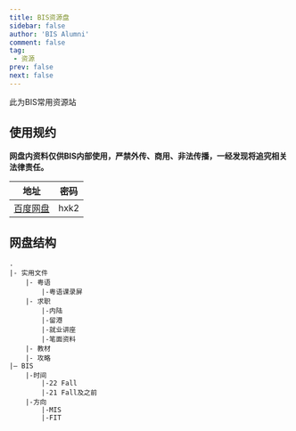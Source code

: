 ```yaml
---
title: BIS资源盘
sidebar: false
author: 'BIS Alumni'
comment: false
tag:
 - 资源
prev: false
next: false
---
```


此为BIS常用资源站

## 使用规约

**网盘内资料仅供BIS内部使用，严禁外传、商用、非法传播，一经发现将追究相关法律责任。**

|地址|密码|
|---|---|
|[百度网盘](https://pan.baidu.com/s/1kecaegEXynazWMu2I0N4fA) |hxk2|

## 网盘结构

    .
    |- 实用文件
        |- 粤语
            |-粤语课录屏
        |- 求职
            |-内陆
            |-留港
            |-就业讲座
            |-笔面资料
        |- 教材
        |- 攻略
    |— BIS
        |-时间
            |-22 Fall
            |-21 Fall及之前
        |-方向
            |-MIS
            |-FIT
